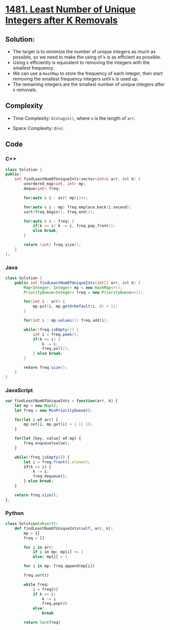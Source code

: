 # [1481. Least Number of Unique Integers after K Removals](https://leetcode.com/problems/least-number-of-unique-integers-after-k-removals)

## Solution:
- The target is to minimize the number of unique integers as much as possible, so we need to make the using of `k` is as efficient as possible.
- Using `k` efficiently is equivalent to removing the integers with the smallest frequency.
- We can use a `HashMap` to store the frequency of each integer, then start removing the smallest frequency integers until `k` is used up.
- The remaining integers are the smallest number of unique integers after `k` removals.

## Complexity
- Time Complexity: `O(nlog(n))`, where `n` is the length of `arr`.

- Space Complexity: `O(n)`.

## Code
### C++
```cpp
class Solution {
public:
    int findLeastNumOfUniqueInts(vector<int>& arr, int k) {
        unordered_map<int, int> mp;
        deque<int> freq;

        for(auto & i : arr) mp[i]++;

        for(auto & i : mp) freq.emplace_back(i.second);
        sort(freq.begin(), freq.end());

        for(auto & i : freq) {
            if(k >= i) k -= i, freq.pop_front();
            else break;
        }

        return (int) freq.size();
    }
};
```

### Java
```java
class Solution {
    public int findLeastNumOfUniqueInts(int[] arr, int k) {
        Map<Integer, Integer> mp = new HashMap<>();
        PriorityQueue<Integer> freq = new PriorityQueue<>();

        for(int i : arr) {
            mp.put(i, mp.getOrDefault(i, 0) + 1);
        }

        for(int i : mp.values()) freq.add(i);

        while(!freq.isEmpty()) {
            int i = freq.peek();
            if(k >= i) {
                k -= i;
                freq.poll();
            } else break;
        }

        return freq.size();
    }
}
```

### JavaScript
```javascript
var findLeastNumOfUniqueInts = function(arr, k) {
    let mp = new Map();
    let freq = new MinPriorityQueue();

    for(let i of arr) {
        mp.set(i, mp.get(i) + 1 || 1);
    }

    for(let [key, value] of mp) {
        freq.enqueue(value);
    }

    while(!freq.isEmpty()) {
        let i = freq.front().element;
        if(k >= i) {
            k -= i;
            freq.dequeue();
        } else break;
    }

    return freq.size();
};
```

### Python
```python
class Solution(object):
    def findLeastNumOfUniqueInts(self, arr, k):
        mp = {}
        freq = []

        for i in arr:
            if i in mp: mp[i] += 1
            else: mp[i] = 1

        for i in mp: freq.append(mp[i])

        freq.sort()

        while freq:
            i = freq[0]
            if k >= i:
                k -= i
                freq.pop(0)
            else:
                break

        return len(freq)
       
```
